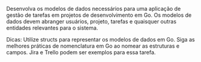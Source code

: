 Desenvolva os modelos de dados necessários para uma aplicação de gestão de tarefas em projetos de desenvolvimento em Go. Os modelos de dados devem abranger usuários, projeto, tarefas e quaisquer outras entidades relevantes para o sistema.
 
Dicas: 
Utilize structs para representar os modelos de dados em Go.
Siga as melhores práticas de nomenclatura em Go ao nomear as estruturas e campos.
Jira e Trello podem ser exemplos para essa tarefa.